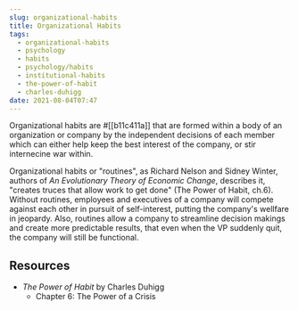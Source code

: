 ```yaml
---
slug: organizational-habits
title: Organizational Habits
tags:
  - organizational-habits
  - psychology
  - habits
  - psychology/habits
  - institutional-habits
  - the-power-of-habit
  - charles-duhigg
date: 2021-08-04T07:47
---
```



Organizational habits are #[[b11c411a]] that are formed within a body of an
organization or company by the independent decisions of each member which can
either help keep the best interest of the company, or stir internecine war
within.

Organizational habits or "routines", as Richard Nelson and Sidney Winter,
authors of _An Evolutionary Theory of Economic Change_, describes it, "creates
truces that allow work to get done" (The Power of Habit, ch.6). Without
routines, employees and executives of a company will compete against each other
in pursuit of self-interest, putting the company's wellfare in jeopardy. Also,
routines allow a company to streamline decision makings and create more
predictable results, that even when the VP suddenly quit, the company will still
be functional.

## Resources

- _The Power of Habit_ by Charles Duhigg
  - Chapter 6: The Power of a Crisis
